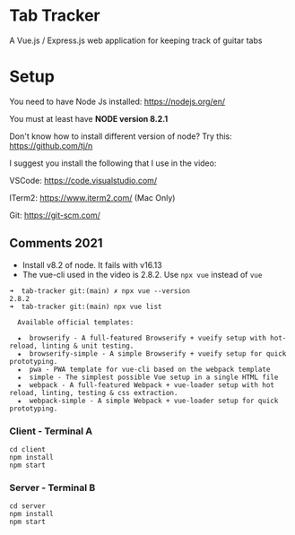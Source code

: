 # Tab Tracker
A Vue.js / Express.js web application for keeping track of guitar tabs

# Setup

You need to have Node Js installed: https://nodejs.org/en/

You must at least have **NODE version 8.2.1**

Don't know how to install different version of node?  Try this: https://github.com/tj/n

I suggest you install the following that I use in the video:

VSCode: https://code.visualstudio.com/

ITerm2: https://www.iterm2.com/ (Mac Only)

Git: https://git-scm.com/

## Comments 2021

- Install v8.2 of node. It fails with v16.13
- The vue-cli used in the video is 2.8.2. Use `npx vue` instead of `vue`
  
```
➜  tab-tracker git:(main) ✗ npx vue --version
2.8.2
➜  tab-tracker git:(main) npx vue list

  Available official templates:

  ★  browserify - A full-featured Browserify + vueify setup with hot-reload, linting & unit testing.
  ★  browserify-simple - A simple Browserify + vueify setup for quick prototyping.
  ★  pwa - PWA template for vue-cli based on the webpack template
  ★  simple - The simplest possible Vue setup in a single HTML file
  ★  webpack - A full-featured Webpack + vue-loader setup with hot reload, linting, testing & css extraction.
  ★  webpack-simple - A simple Webpack + vue-loader setup for quick prototyping.
  ```

### Client - Terminal A
```
cd client
npm install
npm start
```

### Server - Terminal B
```
cd server
npm install
npm start
```
